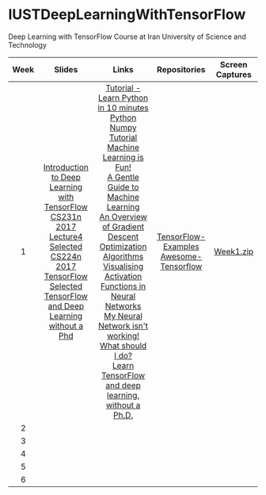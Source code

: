 # IUSTDeepLearningWithTensorFlow
Deep Learning with TensorFlow Course at Iran University of Science and Technology

|Week|Slides|Links|Repositories|Screen Captures|
|:--:|:----:|:---:|:----------:|:-------------:|
|1|[Introduction to Deep Learning with TensorFlow](https://www.dropbox.com/s/m14iaynhl7coqfa/Introduction%20to%20Deep%20Learning%20with%20TensorFlow.pdf?dl=1)<br>[CS231n 2017 Lecture4 Selected](https://www.dropbox.com/s/zs8iw941t5mkw4n/cs231n_2017_lecture4_selected.pdf?dl=1)<br>[CS224n 2017 TensorFlow Selected](https://www.dropbox.com/s/rua09j7gxsygigp/cs224n-2017-tensorflow-selected.pdf?dl=1)<br>[TensorFlow and Deep Learning without a Phd](https://www.dropbox.com/s/20o91shh8r6ow9a/Tensorflow%20and%20Deep%20Learning%20-%20Slides_0.pdf?dl=1) | [Tutorial - Learn Python in 10 minutes](https://www.stavros.io/tutorials/python/)<br>[Python Numpy Tutorial](http://cs231n.github.io/python-numpy-tutorial/)<br>[Machine Learning is Fun!](https://medium.com/@ageitgey/machine-learning-is-fun-80ea3ec3c471)<br>[A Gentle Guide to Machine Learning](https://monkeylearn.com/blog/gentle-guide-to-machine-learning/)<br>[An Overview of Gradient Descent Optimization Algorithms](http://ruder.io/optimizing-gradient-descent/)<br>[Visualising Activation Functions in Neural Networks](https://dashee87.github.io/data%20science/deep%20learning/visualising-activation-functions-in-neural-networks/)<br>[My Neural Network isn't working! What should I do?](http://theorangeduck.com/page/neural-network-not-working)<br>[Learn TensorFlow and deep learning, without a Ph.D.](https://cloud.google.com/blog/big-data/2017/01/learn-tensorflow-and-deep-learning-without-a-phd) | [TensorFlow-Examples](https://github.com/aymericdamien/TensorFlow-Examples)<br>[Awesome-Tensorflow](https://github.com/jtoy/awesome-tensorflow)|[Week1.zip](http://deepnn.ir/mahdizade/Week1.zip)|
|2|||||
|3|||||
|4|||||
|5|||||
|6|||||